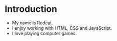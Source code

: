 # Introduction

- My name is Redeat.
- I enjoy working with HTML, CSS and JavaScript.
- I love playing computer games.